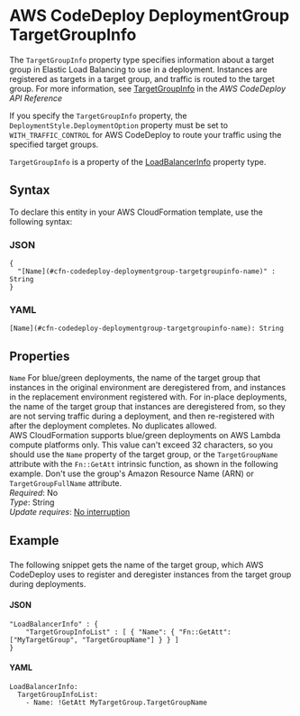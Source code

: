 # AWS CodeDeploy DeploymentGroup TargetGroupInfo<a name="aws-properties-codedeploy-deploymentgroup-targetgroupinfo"></a>

The `TargetGroupInfo` property type specifies information about a target group in Elastic Load Balancing to use in a deployment\. Instances are registered as targets in a target group, and traffic is routed to the target group\. For more information, see [ TargetGroupInfo](https://docs.aws.amazon.com/codedeploy/latest/APIReference/API_TargetGroupInfo.html) in the *AWS CodeDeploy API Reference*

If you specify the `TargetGroupInfo` property, the `DeploymentStyle.DeploymentOption` property must be set to `WITH_TRAFFIC_CONTROL` for AWS CodeDeploy to route your traffic using the specified target groups\.

 `TargetGroupInfo` is a property of the [LoadBalancerInfo](aws-properties-codedeploy-deploymentgroup-loadbalancerinfo.md) property type\. 

## Syntax<a name="aws-properties-codedeploy-deploymentgroup-targetgroupinfo-syntax"></a>

To declare this entity in your AWS CloudFormation template, use the following syntax:

### JSON<a name="aws-properties-codedeploy-deploymentgroup-targetgroupinfo-syntax.json"></a>

```
{
  "[Name](#cfn-codedeploy-deploymentgroup-targetgroupinfo-name)" : String
}
```

### YAML<a name="aws-properties-codedeploy-deploymentgroup-targetgroupinfo-syntax.yaml"></a>

```
[Name](#cfn-codedeploy-deploymentgroup-targetgroupinfo-name): String
```

## Properties<a name="aws-properties-codedeploy-deploymentgroup-targetgroupinfo-properties"></a>

`Name`  <a name="cfn-codedeploy-deploymentgroup-targetgroupinfo-name"></a>
For blue/green deployments, the name of the target group that instances in the original environment are deregistered from, and instances in the replacement environment registered with\. For in\-place deployments, the name of the target group that instances are deregistered from, so they are not serving traffic during a deployment, and then re\-registered with after the deployment completes\. No duplicates allowed\.  
AWS CloudFormation supports blue/green deployments on AWS Lambda compute platforms only\.
This value can't exceed 32 characters, so you should use the `Name` property of the target group, or the `TargetGroupName` attribute with the `Fn::GetAtt` intrinsic function, as shown in the following example\. Don't use the group's Amazon Resource Name \(ARN\) or `TargetGroupFullName` attribute\.  
 *Required*: No  
 *Type*: String  
 *Update requires*: [No interruption](using-cfn-updating-stacks-update-behaviors.md#update-no-interrupt) 

## Example<a name="aws-properties-codedeploy-deploymentgroup-targetgroupinfo-examples"></a>

### <a name="aws-properties-codedeploy-deploymentgroup-targetgroupinfo-example1"></a>

The following snippet gets the name of the target group, which AWS CodeDeploy uses to register and deregister instances from the target group during deployments\.

#### JSON<a name="aws-properties-codedeploy-deploymentgroup-targetgroupinfo-example1.json"></a>

```
"LoadBalancerInfo" : {
    "TargetGroupInfoList" : [ { "Name": { "Fn::GetAtt": ["MyTargetGroup", "TargetGroupName"] } } ]
}
```

#### YAML<a name="aws-properties-codedeploy-deploymentgroup-targetgroupinfo-example1.yaml"></a>

```
LoadBalancerInfo:
  TargetGroupInfoList:
    - Name: !GetAtt MyTargetGroup.TargetGroupName
```
